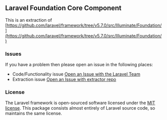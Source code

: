 ## Laravel Foundation Core Component

This is an extraction of [https://github.com/laravel/framework/tree/v5.7.0/src/Illuminate/Foundation/](https://github.com/laravel/framework/tree/v5.7.0/src/Illuminate/Foundation/)


### Issues

If you have a problem then please open an issue in the following places:

* Code/Functionality issue [Open an Issue with the Laravel Team](https://github.com/laravel/framework/issues/new/choose)
* Extraction issue [Open an Issue with extractor repo](https://github.com/laravel-foundation/readme/issues/new)


### License

The Laravel framework is open-sourced software licensed under the [MIT license](http://opensource.org/licenses/MIT). This package consists almost entirely of Laravel source code, so maintains the same license.
